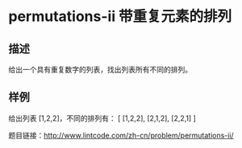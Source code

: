 # permutations-ii 带重复元素的排列
## 描述
给出一个具有重复数字的列表，找出列表所有不同的排列。
## 样例 
给出列表 [1,2,2]，不同的排列有：
[
  [1,2,2],
  [2,1,2],
  [2,2,1]
]

题目链接：http://www.lintcode.com/zh-cn/problem/permutations-ii/